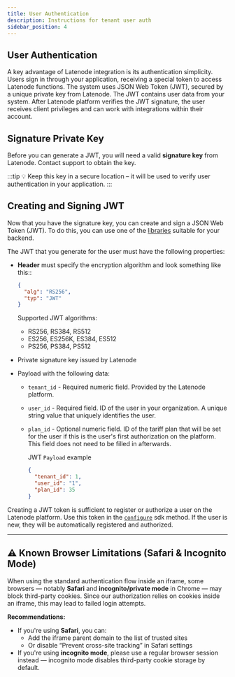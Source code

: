 ```yaml
---
title: User Authentication
description: Instructions for tenant user auth
sidebar_position: 4
---
```


## **User Authentication**

A key advantage of Latenode integration is its authentication simplicity. Users sign in through your application, receiving a special token to access Latenode functions. The system uses JSON Web Token (JWT), secured by a unique private key from Latenode. The JWT contains user data from your system. After Latenode platform verifies the JWT signature, the user receives client privileges and can work with integrations within their account.

## Signature Private Key

Before you can generate a JWT, you will need a valid **signature key** from Latenode. Contact support to obtain the key.

:::tip
💡 Keep this key in a secure location – it will be used to verify user authentication in your application.
:::

## **Creating and Signing JWT**

Now that you have the signature key, you can create and sign a JSON Web Token (JWT). To do this, you can use one of the [libraries](https://jwt.io/libraries) suitable for your backend.

The JWT that you generate for the user must have the following properties:

- **Header** must specify the encryption algorithm and look something like this::

  ```json
  {
    "alg": "RS256",
    "typ": "JWT"
  }
  ```

  Supported JWT algorithms:
  - RS256, RS384, RS512
  - ES256, ES256K, ES384, ES512
  - PS256, PS384, PS512

- Private signature key issued by Latenode
- Payload with the following data:
  - `tenant_id` - Required numeric field. Provided by the Latenode platform.
  - `user_id` - Required field. ID of the user in your organization. A unique string value that uniquely identifies the user.
  - `plan_id` - Optional numeric field. ID of the tariff plan that will be set for the user if this is the user's first authorization on the platform. This field does not need to be filled in afterwards.

    JWT `Payload` example

    ```json
    {
      "tenant_id": 1,
      "user_id": "1",
      "plan_id": 35
    }
    ```

Creating a JWT token is sufficient to register or authorize a user on the Latenode platform. Use this token in the [`configure`](#broken-link-was-here) sdk method. If the user is new, they will be automatically registered and authorized.

---

## ⚠️ Known Browser Limitations (Safari & Incognito Mode)

When using the standard authentication flow inside an iframe, some browsers — notably **Safari** and **incognito/private mode** in Chrome — may block third-party cookies. Since our authorization relies on cookies inside an iframe, this may lead to failed login attempts.

**Recommendations:**

- If you're using **Safari**, you can:
  - Add the iframe parent domain to the list of trusted sites
  - Or disable “Prevent cross-site tracking” in Safari settings
- If you're using **incognito mode**, please use a regular browser session instead — incognito mode disables third-party cookie storage by default.
